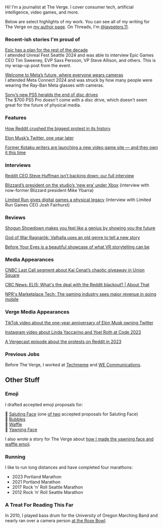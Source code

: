 Hi! I’m a journalist at The Verge. I cover consumer tech, artificial intelligence, video games, and more.

Below are select highlights of my work. You can see all of my writing for The Verge on [my author page](https://www.theverge.com/authors/jay-peters). On Threads, I'm [@jaypeters.11](https://www.threads.net/@jaypeters.11).

### Recent-ish stories I'm proud of

[Epic has a plan for the rest of the decade](https://www.theverge.com/2024/10/5/24262376/epic-unreal-engine-6-fortnite-metaverse-plans)
<br> I attended Unreal Fest Seattle 2024 and was able to interview Epic Games CEO Tim Sweeney, EVP Saxs Persson, VP Steve Allison, and others. This is my wrap-up post from the event.

[Welcome to Meta’s future, where everyone wears cameras
](https://www.theverge.com/2024/9/28/24256310/meta-ray-bans-cameras-future-connect)
<br> I attended Meta Connect 2024 and was struck by how many people were wearing the Ray-Ban Meta glasses with cameras.

[Sony’s new PS5 heralds the end of disc drives
](https://www.theverge.com/2024/9/10/24241265/sony-ps5-pro-game-console-disc-drive-end)
<br> The $700 PS5 Pro doesn't come with a disc drive, which doesn't seem great for the future of physical media.

### Features
[How Reddit crushed the biggest protest in its history](https://www.theverge.com/23779477/reddit-protest-blackouts-crushed) 

[Elon Musk’s Twitter, one year later](https://www.theverge.com/23934205/elon-musk-twitter-x-one-year-later-acquisition)

[Former Kotaku writers are launching a new video game site — and they own it this time](https://www.theverge.com/2023/11/7/23949269/aftermath-video-games-kotaku-defector)

### Interviews
[Reddit CEO Steve Huffman isn’t backing down: our full interview](https://www.theverge.com/2023/6/15/23762868/reddit-ceo-steve-huffman-interview)

[Blizzard’s president on the studio’s ‘new era’ under Xbox](https://www.theverge.com/2023/11/6/23949086/blizzard-president-mike-ybarra-new-era-xbox-microsoft-blizzcon-2023) (interview with now-former Blizzard president Mike Ybarra)

[Limited Run gives digital games a physical legacy](https://www.theverge.com/24034994/limited-run-games-physical-disc-cart) (interview with Limited Run Games CEO Josh Fairhurst)

### Reviews
[Shogun Showdown makes you feel like a genius by showing you the future
](https://www.theverge.com/2024/9/15/24243908/shogun-showdown-review)

[God of War Ragnarök: Valhalla uses an old genre to tell a new story](https://www.theverge.com/24008099/god-of-war-ragnarok-valhalla-review)

[Before Your Eyes is a beautiful showcase of what VR storytelling can be](https://www.theverge.com/2023/3/10/23632733/before-your-eyes-playstation-vr2-psvr-2-vr-showcase-storytelling)

### Media Appearances
[CNBC Last Call segment about Kai Cenat’s chaotic giveaway in Union Square](https://x.com/LastCallCNBC/status/1687605342924931072)

[CBC News: ELI5: What's the deal with the Reddit blackout? | About That
](https://www.youtube.com/watch?v=VON-dN8Neho)

[NPR's Marketplace Tech: The gaming industry sees major revenue in going mobile
](https://www.marketplace.org/shows/marketplace-tech/the-gaming-industry-sees-major-revenue-in-going-mobile/)

### Verge Media Appearances
[TikTok video about the one-year anniversary of Elon Musk owning Twitter](https://www.tiktok.com/@verge/video/7294711029735394606)

[Instagram video about Linda Yaccarino and Yoel Roth at Code 2023](https://www.instagram.com/p/CxuT8pgLVNZ/)

[A Vergecast episode about the protests on Reddit in 2023](https://www.youtube.com/watch?v=57vjLHBlIyI)

### Previous Jobs
Before The Verge, I worked at [Techmeme](https://techmeme.com) and [WE Communications](https://www.we-worldwide.com).

## Other Stuff

### Emoji
I drafted accepted emoji proposals for:

🫡 [Saluting Face](https://www.unicode.org/cgi-bin/GetDocumentLink?L2/19-400) (one [of two](https://www.unicode.org/L2/L2019/19396-saluting-face-emoji.pdf) accepted proposals for Saluting Face) <br>
🫧 [Bubbles](https://www.unicode.org/cgi-bin/GetDocumentLink?L2/19-311) <br>
🧇 [Waffle](https://www.unicode.org/cgi-bin/GetDocumentLink?L2/18-087) <br>
🥱 [Yawning Face](https://www.unicode.org/cgi-bin/GetDocumentLink?L2/17-432) <br>

I also wrote a story for The Verge about [how I made the yawning face and waffle emoji](https://www.theverge.com/21327599/how-to-make-emoji-yawning-face-waffle-proposal-unicode).

### Running
I like to run long distances and have completed four marathons: 

<ul>
  <li>2023 Portland Marathon</li>
  <li>2021 Portland Marathon</li>
  <li>2017 Rock ‘n’ Roll Seattle Marathon</li>
  <li>2012 Rock ‘n’ Roll Seattle Marathon</li>
</ul>

### A Treat For Reading This Far
In 2010, I played bass drum for the University of Oregon Marching Band and nearly ran over a camera person [at the Rose Bowl](https://youtu.be/cy0gmKbine8?feature=shared&t=54).
